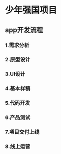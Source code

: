 # 少年强国项目

## app开发流程
### 1.需求分析
### 2.原型设计
### 3.UI设计
### 4.基本样稿
### 5.代码开发
### 6.产品测试
### 7.项目交付上线
### 8.线上运营

